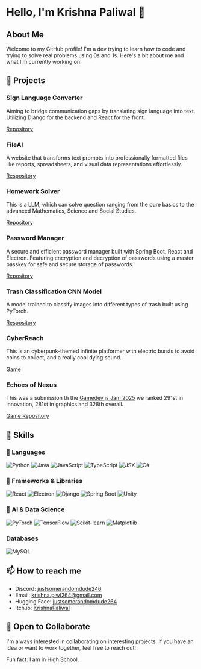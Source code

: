 # Hello, I'm Krishna Paliwal 👋

## About Me
Welcome to my GitHub profile! I'm a dev trying to learn how to code and trying to solve real problems using 0s and 1s. Here's a bit about me and what I’m currently working on.

## 🔭 Projects
### Sign Language Converter
Aiming to bridge communication gaps by translating sign language into text. Utilizing Django for the backend and React for the front.

[Repository](https://github.com/justsomerandomdude264/Sign_Language_Converter)

### FileAI
A website that transforms text prompts into professionally formatted files like reports, spreadsheets, and visual data representations effortlessly.

[Respository](https://github.com/justsomerandomdude264/File_AI)

### Homework Solver
This is a LLM, which can solve question ranging from the pure basics to the advanced Mathematics, Science and Social Studies.

[Repository](https://github.com/justsomerandomdude264/Homework_Solver_LLM)

### Password Manager
A secure and efficient password manager built with Spring Boot, React and Electron. Featuring encryption and decryption of passwords using a master passkey for safe and secure storage of passwords.

[Repository](https://github.com/justsomerandomdude264/Password_Manager)

### Trash Classification CNN Model
A model trained to classify images into different types of trash built using PyTorch.

[Respository](https://github.com/justsomerandomdude264/Trash_Classification_CNN_Model)

### CyberReach
This is an cyberpunk-themed infinite platformer with electric bursts to avoid coins to collect, and a really cool dying sound.

[Game](https://krishnapaliwal.itch.io/cyberreach)

### Echoes of Nexus
This was a submission th the [Gamedev.js Jam 2025](https://itch.io/jam/gamedevjs-2025/rate/3504542) we ranked 291st in innovation, 281st in graphics and 328th overall.

[Game Repository](https://github.com/Sounagix/gamedevjs-jam-2025)


## 💼 Skills

### 🧠 Languages
![Python](https://img.shields.io/badge/Python-3776AB?style=for-the-badge&logo=python&logoColor=white)
![Java](https://img.shields.io/badge/Java-ED8B00?style=for-the-badge&logo=java&logoColor=white)
![JavaScript](https://img.shields.io/badge/JavaScript-F7DF1E?style=for-the-badge&logo=javascript&logoColor=black)
![TypeScript](https://img.shields.io/badge/TypeScript-007ACC?style=for-the-badge&logo=typescript&logoColor=white)
![JSX](https://img.shields.io/badge/JSX-61DAFB?style=for-the-badge&logo=react&logoColor=black)
![C#](https://img.shields.io/badge/C%23-239120?style=for-the-badge&logo=c-sharp&logoColor=white)

### 🧰 Frameworks & Libraries
![React](https://img.shields.io/badge/React-61DAFB?style=for-the-badge&logo=react&logoColor=black)
![Electron](https://img.shields.io/badge/Electron-47848F?style=for-the-badge&logo=electron&logoColor=white)
![Django](https://img.shields.io/badge/Django-092E20?style=for-the-badge&logo=django&logoColor=white)
![Spring Boot](https://img.shields.io/badge/Spring_Boot-6DB33F?style=for-the-badge&logo=spring-boot&logoColor=white)
![Unity](https://img.shields.io/badge/Unity-000000?style=for-the-badge&logo=unity&logoColor=white)

### 🤖 AI & Data Science
![PyTorch](https://img.shields.io/badge/PyTorch-EE4C2C?style=for-the-badge&logo=pytorch&logoColor=white)
![TensorFlow](https://img.shields.io/badge/TensorFlow-FF6F00?style=for-the-badge&logo=tensorflow&logoColor=white)
![Scikit-learn](https://img.shields.io/badge/Scikit--learn-F7931E?style=for-the-badge&logo=scikit-learn&logoColor=white)
![Matplotlib](https://img.shields.io/badge/Matplotlib-013243?style=for-the-badge&logo=python&logoColor=white)

### Databases
![MySQL](https://img.shields.io/badge/MySQL-4479A1?style=for-the-badge&logo=mysql&logoColor=white)


## 📫 How to reach me
- Discord: [justsomerandomdude246](justsomerandomdude246)
- Email: krishna.plwl264@gmail.com
- Hugging Face: [justsomerandomdude264](https://huggingface.co/justsomerandomdude264)
- Itch.io: [KrishnaPaliwal](https://krishnapaliwal.itch.io/)

## 🤝 Open to Collaborate
I'm always interested in collaborating on interesting projects. If you have an idea or want to work together, feel free to reach out!

Fun fact: I am in High School.
